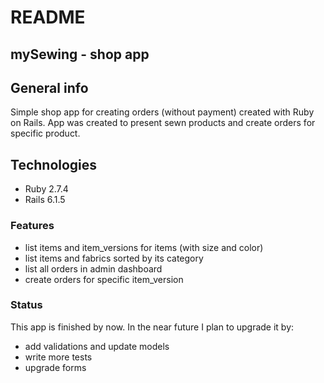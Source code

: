 # README

## mySewing - shop app

## General info
Simple shop app for creating orders (without payment) created with Ruby on Rails.
App was created to present sewn products and create orders for specific product.

## Technologies
* Ruby 2.7.4
* Rails 6.1.5

### Features
* list items and item_versions for items (with size and color)
* list items and fabrics sorted by its category
* list all orders in admin dashboard
* create orders for specific item_version

### Status
This app is finished by now. In the near future I plan to upgrade it by:
* add validations and update models
* write more tests
* upgrade forms

